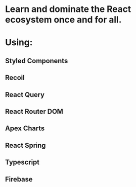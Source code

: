 # Learn and dominate the React ecosystem once and for all.

# Using:
## Styled Components
## Recoil
## React Query
## React Router DOM
## Apex Charts
## React Spring
## Typescript
## Firebase